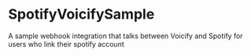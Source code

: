 # SpotifyVoicifySample
A sample webhook integration that talks between Voicify and Spotify for users who link their spotify account

